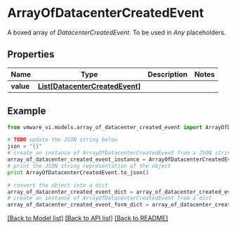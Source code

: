 # ArrayOfDatacenterCreatedEvent

A boxed array of *DatacenterCreatedEvent*. To be used in *Any* placeholders. 

## Properties
Name | Type | Description | Notes
------------ | ------------- | ------------- | -------------
**value** | [**List[DatacenterCreatedEvent]**](DatacenterCreatedEvent.md) |  | 

## Example

```python
from vmware_vi.models.array_of_datacenter_created_event import ArrayOfDatacenterCreatedEvent

# TODO update the JSON string below
json = "{}"
# create an instance of ArrayOfDatacenterCreatedEvent from a JSON string
array_of_datacenter_created_event_instance = ArrayOfDatacenterCreatedEvent.from_json(json)
# print the JSON string representation of the object
print ArrayOfDatacenterCreatedEvent.to_json()

# convert the object into a dict
array_of_datacenter_created_event_dict = array_of_datacenter_created_event_instance.to_dict()
# create an instance of ArrayOfDatacenterCreatedEvent from a dict
array_of_datacenter_created_event_form_dict = array_of_datacenter_created_event.from_dict(array_of_datacenter_created_event_dict)
```
[[Back to Model list]](../README.md#documentation-for-models) [[Back to API list]](../README.md#documentation-for-api-endpoints) [[Back to README]](../README.md)


